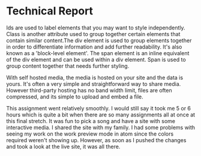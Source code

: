 <h1> Technical Report </h1>
<p>Ids are used to label elements that you may want to style independently. Class is another attribute used to group together certain elements that contain similar content.The div element is used to group elements together in order to differentiate information and add further readability. It's also known as a 'block-level element'. The span element is an inline equivalent of the div element and can be used within a div element. Span is used to group content together that needs further styling.</p>
<p> With self hosted media, the media is hosted on your site and the data is yours. It's often a very simple and straightforward way to share media. However third-party hosting has no band width limit, files are often compressed, and its simple to upload and embed a file.</p>
<p> This assignment went relatively smoothly. I would still say it took me 5 or 6 hours which is quite a bit when there are so many assignments all at once at this final stretch. It was fun to pick a song and have a site with some interactive media. I shared the site with my family. I had some problems with seeing my work on the work preview mode in atom since the colors required weren't showing up. However, as soon as I pushed the changes and took a look at the live site, it was all there.

